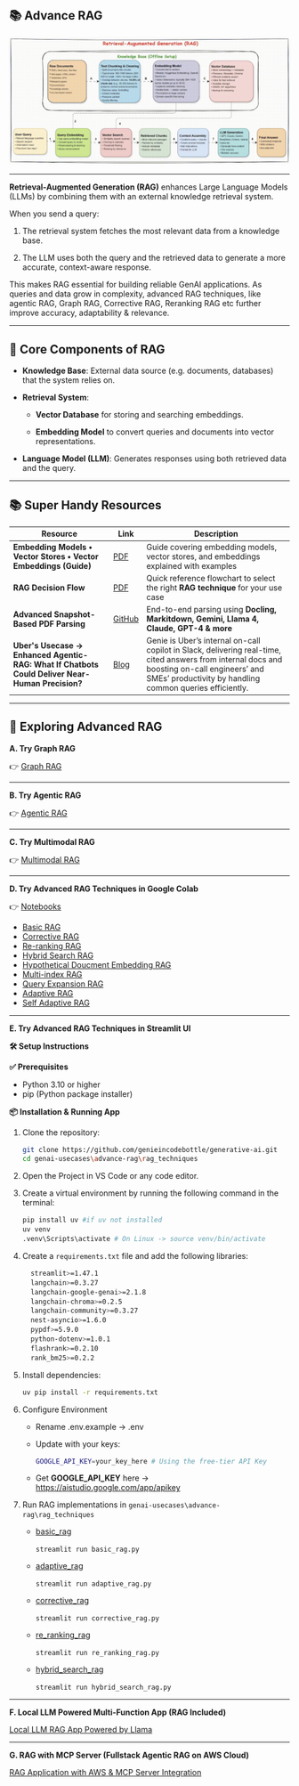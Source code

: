 ## 📚 Advance RAG

![alt text](images/rag.gif)

---
<strong>**Retrieval-Augmented Generation (RAG)**</strong> enhances Large Language Models (LLMs) by combining them with an external knowledge retrieval system.

When you send a query:

1. The retrieval system fetches the most relevant data from a knowledge base.

2. The LLM uses both the query and the retrieved data to generate a more accurate, context-aware response.

This makes RAG essential for building reliable GenAI applications. As queries and data grow in complexity, advanced RAG techniques, like agentic RAG, Graph RAG, Corrective RAG, Reranking RAG etc further improve accuracy, adaptability & relevance.

---
## 🔑 Core Components of RAG

   - <strong>**Knowledge Base**</strong>: External data source (e.g. documents, databases) that the system relies on.

   - <strong>**Retrieval System**</strong>:

      - <strong>**Vector Database**</strong> for storing and searching embeddings.

      - <strong>**Embedding Model**</strong> to convert queries and documents into vector representations.

   - <strong>**Language Model (LLM)**</strong>: Generates responses using both retrieved data and the query.

---
## 📚 Super Handy Resources 

| Resource | Link | Description |
|----------|------|-------------|
| **Embedding Models • Vector Stores • Vector Embeddings (Guide)** | [PDF](https://github.com/genieincodebottle/generative-ai/blob/main/docs/vector-embeddings-guide.pdf) | Guide covering embedding models, vector stores, and embeddings explained with examples |
| **RAG Decision Flow** | [PDF](./docs/advance-rag-decision-flow-chart.pdf) | Quick reference flowchart to select the right **RAG technique** for your use case |
| **Advanced Snapshot-Based PDF Parsing** | [GitHub](https://github.com/genieincodebottle/parsemypdf) | End-to-end parsing using **Docling, Markitdown, Gemini, Llama 4, Claude, GPT-4 & more** |
| **Uber's Usecase -> Enhanced Agentic-RAG: What If Chatbots Could Deliver Near-Human Precision?** | [Blog](https://lnkd.in/eGz5a9xm) | Genie is Uber’s internal on-call copilot in Slack, delivering real-time, cited answers from internal docs and boosting on-call engineers’ and SMEs’ productivity by handling common queries efficiently. |

---
## 🧪 Exploring Advanced RAG

<strong>A. Try Graph RAG</strong>

👉 [Graph RAG](graph-rag/)

---
<strong>B. Try Agentic RAG</strong>

👉 [Agentic RAG](agentic-rag/)

---
<strong>C. Try Multimodal RAG</strong>

👉 [Multimodal RAG](multimodal-rag/)

---
<strong>D. Try Advanced RAG Techniques in Google Colab</strong>

👉 [Notebooks](notebooks/)

   - [Basic RAG](notebooks/basic-rag.ipynb)
   - [Corrective RAG](notebooks/corrective-rag.ipynb)
   - [Re-ranking RAG](notebooks/re_ranking_rag.ipynb)
   - [Hybrid Search RAG](notebooks/hybrid-search-rag.ipynb)
   - [Hypothetical Doucment Embedding RAG](notebooks/hypothetical-document-embedding-rag.ipynb)
   - [Multi-index RAG](notebooks/multi-index-rag.ipynb)
   - [Query Expansion RAG](notebooks/query-expansion-rag.ipynb)
   - [Adaptive RAG](notebooks/adaptive-rag.ipynb)
   - [Self Adaptive RAG](notebooks/self-adaptive-rag.ipynb)

---
<strong>E. Try Advanced RAG Techniques in Streamlit UI</strong>

<strong>🛠️ Setup Instructions</strong>

<strong>✅ Prerequisites</strong>
   - Python 3.10 or higher
   - pip (Python package installer)

<strong>📦 Installation & Running App</strong>
   1. Clone the repository:

      ```bash
      git clone https://github.com/genieincodebottle/generative-ai.git
      cd genai-usecases\advance-rag\rag_techniques
      ```
   2. Open the Project in VS Code or any code editor.
   3. Create a virtual environment by running the following command in the terminal:
   
      ```bash
      pip install uv #if uv not installed
      uv venv
      .venv\Scripts\activate # On Linux -> source venv/bin/activate
      ```
   4. Create a `requirements.txt` file and add the following libraries:
      
      ```bash
        streamlit>=1.47.1 
        langchain>=0.3.27 
        langchain-google-genai>=2.1.8 
        langchain-chroma>=0.2.5 
        langchain-community>=0.3.27
        nest-asyncio>=1.6.0
        pypdf>=5.9.0
        python-dotenv>=1.0.1
        flashrank>=0.2.10
        rank_bm25>=0.2.2
      ```
   5. Install dependencies:
      
      ```bash
      uv pip install -r requirements.txt
      ```
   6. Configure Environment
      * Rename .env.example → .env
      * Update with your keys:

         ```bash
         GOOGLE_API_KEY=your_key_here # Using the free-tier API Key
         ```
      * Get **GOOGLE_API_KEY** here -> https://aistudio.google.com/app/apikey

   9. Run RAG implementations in ```genai-usecases\advance-rag\rag_techniques```
   
      * [basic_rag](./rag_techniques/basic_rag.py) 

        `streamlit run basic_rag.py`
    
      * [adaptive_rag](./rag_techniques/adaptive_rag.py)
      
        `streamlit run adaptive_rag.py`

      * [corrective_rag](./rag_techniques/corrective_rag.py)
      
        `streamlit run corrective_rag.py`

      * [re_ranking_rag](./rag_techniques/re_ranking_rag.py)
      
        `streamlit run re_ranking_rag.py`

      * [hybrid_search_rag](./rag_techniques/hybrid_search_rag.py)
      
        `streamlit run hybrid_search_rag.py`

---
<strong>F. Local LLM Powered Multi-Function App (RAG Included)</strong>

[Local LLM RAG App Powered by Llama](../llama-4-multi-function-app/)

---
<strong>G. RAG with MCP Server (Fullstack Agentic RAG on AWS Cloud)</strong>

[RAG Application with AWS & MCP Server Integration](https://github.com/genieincodebottle/rag-app-on-aws)
